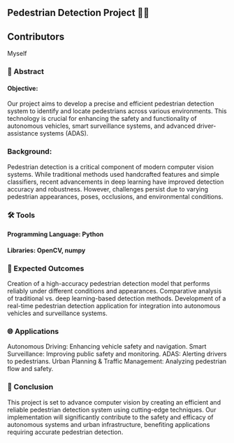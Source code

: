 ## Pedestrian Detection Project 🚶‍♂️

## Contributors
Myself

### 📝 Abstract
#### Objective:
Our project aims to develop a precise and efficient pedestrian detection system to identify and locate pedestrians across various environments. This technology is crucial for enhancing the safety and functionality of autonomous vehicles, smart surveillance systems, and advanced driver-assistance systems (ADAS).

### Background:
Pedestrian detection is a critical component of modern computer vision systems. While traditional methods used handcrafted features and simple classifiers, recent advancements in deep learning have improved detection accuracy and robustness. However, challenges persist due to varying pedestrian appearances, poses, occlusions, and environmental conditions.

### 🛠️ Tools
#### Programming Language: Python
#### Libraries: OpenCV, numpy

### 🎯 Expected Outcomes
Creation of a high-accuracy pedestrian detection model that performs reliably under different conditions and appearances.
Comparative analysis of traditional vs. deep learning-based detection methods.
Development of a real-time pedestrian detection application for integration into autonomous vehicles and surveillance systems.

### 🌐 Applications
Autonomous Driving: Enhancing vehicle safety and navigation.
Smart Surveillance: Improving public safety and monitoring.
ADAS: Alerting drivers to pedestrians.
Urban Planning & Traffic Management: Analyzing pedestrian flow and safety.

### 🏁 Conclusion
This project is set to advance computer vision by creating an efficient and reliable pedestrian detection system using cutting-edge techniques. Our implementation will significantly contribute to the safety and efficacy of autonomous systems and urban infrastructure, benefiting applications requiring accurate pedestrian detection.
